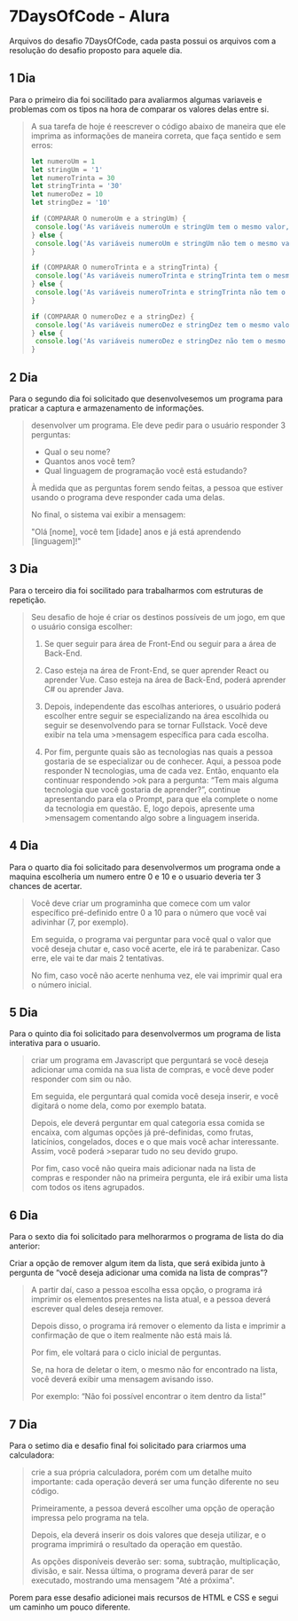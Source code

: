 # 7DaysOfCode - Alura

Arquivos do desafio 7DaysOfCode, cada pasta possui os arquivos com a resolução do desafio proposto para aquele dia.

<h2> 1 Dia</h2>

Para o primeiro dia foi socilitado para avaliarmos algumas variaveis e problemas com os tipos na hora de comparar os valores delas entre si.

>A sua tarefa de hoje é reescrever o código abaixo de maneira que ele imprima as informações de maneira correta, que faça sentido e sem erros:
>~~~javascript
>let numeroUm = 1
>let stringUm = '1'
>let numeroTrinta = 30
>let stringTrinta = '30'
>let numeroDez = 10
>let stringDez = '10'
>
>if (COMPARAR O numeroUm e a stringUm) {
>  console.log('As variáveis numeroUm e stringUm tem o mesmo valor, mas tipos diferentes')
>} else {
>  console.log('As variáveis numeroUm e stringUm não tem o mesmo valor')
>}
>
>if (COMPARAR O numeroTrinta e a stringTrinta) {
>  console.log('As variáveis numeroTrinta e stringTrinta tem o mesmo valor e mesmo tipo')
>} else {
>  console.log('As variáveis numeroTrinta e stringTrinta não tem o mesmo tipo')
>}
>
>if (COMPARAR O numeroDez e a stringDez) {
>  console.log('As variáveis numeroDez e stringDez tem o mesmo valor, mas tipos diferentes')
>} else {
>  console.log('As variáveis numeroDez e stringDez não tem o mesmo valor')
>}
>
>~~~

<h2> 2 Dia</h2>

Para o segundo dia foi solicitado que desenvolvesemos um programa para praticar a captura e armazenamento de informações.

>desenvolver um programa. Ele deve pedir para o usuário responder 3 perguntas:
>
>- Qual o seu nome?
>- Quantos anos você tem?
>- Qual linguagem de programação você está estudando?
>
>À medida que as perguntas forem sendo feitas, a pessoa que estiver usando o programa deve responder cada uma delas.
>
>No final, o sistema vai exibir a mensagem:
>
>"Olá [nome], você tem [idade] anos e já está aprendendo [linguagem]!"

<h2> 3 Dia</h2>

Para o terceiro dia foi socilitado para trabalharmos com estruturas de repetição.

>Seu desafio de hoje é criar os destinos possíveis de um jogo, em que o usuário consiga escolher:
>
>1. Se quer seguir para área de Front-End ou seguir para a área de Back-End.
>
>2. Caso esteja na área de Front-End, se quer aprender React ou aprender Vue. Caso esteja na área de Back-End, poderá aprender C# ou aprender Java.
>
>3. Depois, independente das escolhas anteriores, o usuário poderá escolher entre seguir se especializando na área escolhida ou seguir se desenvolvendo para se tornar Fullstack. Você deve exibir na tela uma >mensagem específica para cada escolha.
>
>4. Por fim, pergunte quais são as tecnologias nas quais a pessoa gostaria de se especializar ou de conhecer. Aqui, a pessoa pode responder N tecnologias, uma de cada vez. Então, enquanto ela continuar respondendo >ok para a pergunta: “Tem mais alguma tecnologia que você gostaria de aprender?”, continue apresentando para ela o Prompt, para que ela complete o nome da tecnologia em questão. E, logo depois, apresente uma >mensagem comentando algo sobre a linguagem inserida.

<h2> 4 Dia</h2>

Para o quarto dia foi solicitado para desenvolvermos um programa onde a maquina escolheria um numero entre 0 e 10 e o usuario deveria ter 3 chances de acertar.

>Você deve criar um programinha que comece com um valor específico pré-definido entre 0 a 10 para o número que você vai adivinhar (7, por exemplo).
>
>Em seguida, o programa vai perguntar para você qual o valor que você deseja chutar e, caso você acerte, ele irá te parabenizar. Caso erre, ele vai te dar mais 2 tentativas.
>
>No fim, caso você não acerte nenhuma vez, ele vai imprimir qual era o número inicial.

<h2> 5 Dia</h2>

Para o quinto dia foi solicitado para desenvolvermos um programa de lista interativa para o usuario.

> criar um programa em Javascript que perguntará se você deseja adicionar uma comida na sua lista de compras, e você deve poder responder com sim ou não.
>
>Em seguida, ele perguntará qual comida você deseja inserir, e você digitará o nome dela, como por exemplo batata.
>
>Depois, ele deverá perguntar em qual categoria essa comida se encaixa, com algumas opções já pré-definidas, como frutas, laticínios, congelados, doces e o que mais você achar interessante. Assim, você poderá >separar tudo no seu devido grupo.
>
>Por fim, caso você não queira mais adicionar nada na lista de compras e responder não na primeira pergunta, ele irá exibir uma lista com todos os itens agrupados.

<h2> 6 Dia</h2>

Para o sexto dia foi solicitado para melhorarmos o programa de lista do dia anterior:

Criar a opção de remover algum item da lista, que será exibida junto à pergunta de “você deseja adicionar uma comida na lista de compras”?
>
>A partir daí, caso a pessoa escolha essa opção, o programa irá imprimir os elementos presentes na lista atual, e a pessoa deverá escrever qual deles deseja remover.
>
>Depois disso, o programa irá remover o elemento da lista e imprimir a confirmação de que o item realmente não está mais lá.
>
>Por fim, ele voltará para o ciclo inicial de perguntas.
>
>Se, na hora de deletar o item, o mesmo não for encontrado na lista, você deverá exibir uma mensagem avisando isso.
>
>Por exemplo: “Não foi possível encontrar o item dentro da lista!”

<h2> 7 Dia</h2>

Para o setimo dia e desafio final foi solicitado para criarmos uma calculadora:

>crie a sua própria calculadora, porém com um detalhe muito importante: cada operação deverá ser uma função diferente no seu código.
>
>Primeiramente, a pessoa deverá escolher uma opção de operação impressa pelo programa na tela.
>
>Depois, ela deverá inserir os dois valores que deseja utilizar, e o programa imprimirá o resultado da operação em questão.
>
>As opções disponíveis deverão ser: soma, subtração, multiplicação, divisão, e sair. Nessa última, o programa deverá parar de ser executado, mostrando uma mensagem "Até a próxima".

Porem para esse desafio adicionei mais recursos de HTML e CSS e segui um caminho um pouco diferente.
